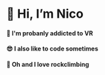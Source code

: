 # 👋 Hi, I’m Nico
#### 💯 I'm probanly addicted to VR
#### 😎 I also like to code sometimes
#### 🧗 Oh and I love rockclimbing
